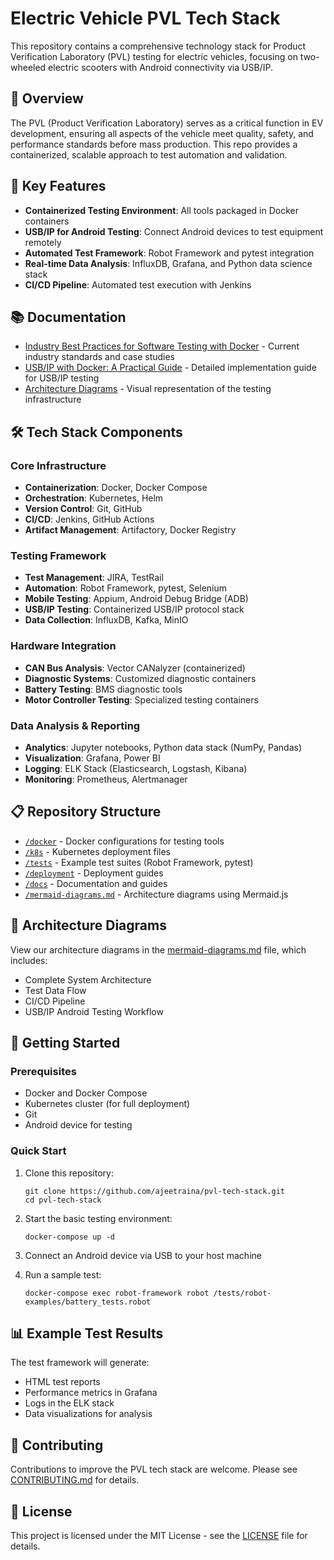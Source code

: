 # Electric Vehicle PVL Tech Stack

This repository contains a comprehensive technology stack for Product Verification Laboratory (PVL) testing for electric vehicles, focusing on two-wheeled electric scooters with Android connectivity via USB/IP.

## 🔋 Overview

The PVL (Product Verification Laboratory) serves as a critical function in EV development, ensuring all aspects of the vehicle meet quality, safety, and performance standards before mass production. This repo provides a containerized, scalable approach to test automation and validation.

## 🚀 Key Features

- **Containerized Testing Environment**: All tools packaged in Docker containers
- **USB/IP for Android Testing**: Connect Android devices to test equipment remotely
- **Automated Test Framework**: Robot Framework and pytest integration
- **Real-time Data Analysis**: InfluxDB, Grafana, and Python data science stack
- **CI/CD Pipeline**: Automated test execution with Jenkins

## 📚 Documentation

- [Industry Best Practices for Software Testing with Docker](./docs/industry-best-practices.md) - Current industry standards and case studies
- [USB/IP with Docker: A Practical Guide](./docs/usb-ip-docker-guide.md) - Detailed implementation guide for USB/IP testing
- [Architecture Diagrams](./mermaid-diagrams.md) - Visual representation of the testing infrastructure

## 🛠️ Tech Stack Components

### Core Infrastructure

- **Containerization**: Docker, Docker Compose
- **Orchestration**: Kubernetes, Helm
- **Version Control**: Git, GitHub
- **CI/CD**: Jenkins, GitHub Actions
- **Artifact Management**: Artifactory, Docker Registry

### Testing Framework

- **Test Management**: JIRA, TestRail
- **Automation**: Robot Framework, pytest, Selenium
- **Mobile Testing**: Appium, Android Debug Bridge (ADB)
- **USB/IP Testing**: Containerized USB/IP protocol stack
- **Data Collection**: InfluxDB, Kafka, MinIO

### Hardware Integration

- **CAN Bus Analysis**: Vector CANalyzer (containerized)
- **Diagnostic Systems**: Customized diagnostic containers
- **Battery Testing**: BMS diagnostic tools 
- **Motor Controller Testing**: Specialized testing containers

### Data Analysis & Reporting

- **Analytics**: Jupyter notebooks, Python data stack (NumPy, Pandas)
- **Visualization**: Grafana, Power BI
- **Logging**: ELK Stack (Elasticsearch, Logstash, Kibana)
- **Monitoring**: Prometheus, Alertmanager

## 📋 Repository Structure

- [`/docker`](./docker) - Docker configurations for testing tools
- [`/k8s`](./k8s) - Kubernetes deployment files
- [`/tests`](./tests) - Example test suites (Robot Framework, pytest)
- [`/deployment`](./deployment) - Deployment guides
- [`/docs`](./docs) - Documentation and guides
- [`/mermaid-diagrams.md`](./mermaid-diagrams.md) - Architecture diagrams using Mermaid.js

## 🔄 Architecture Diagrams

View our architecture diagrams in the [mermaid-diagrams.md](./mermaid-diagrams.md) file, which includes:

- Complete System Architecture
- Test Data Flow
- CI/CD Pipeline
- USB/IP Android Testing Workflow

## 🏁 Getting Started

### Prerequisites

- Docker and Docker Compose
- Kubernetes cluster (for full deployment)
- Git
- Android device for testing

### Quick Start

1. Clone this repository:
   ```
   git clone https://github.com/ajeetraina/pvl-tech-stack.git
   cd pvl-tech-stack
   ```

2. Start the basic testing environment:
   ```
   docker-compose up -d
   ```

3. Connect an Android device via USB to your host machine

4. Run a sample test:
   ```
   docker-compose exec robot-framework robot /tests/robot-examples/battery_tests.robot
   ```

## 📊 Example Test Results

The test framework will generate:

- HTML test reports
- Performance metrics in Grafana
- Logs in the ELK stack
- Data visualizations for analysis

## 🤝 Contributing

Contributions to improve the PVL tech stack are welcome. Please see [CONTRIBUTING.md](./CONTRIBUTING.md) for details.

## 📄 License

This project is licensed under the MIT License - see the [LICENSE](./LICENSE) file for details.
